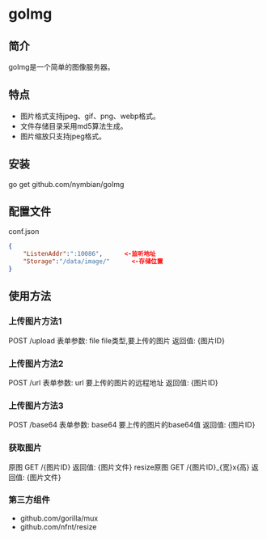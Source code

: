 # goImg

## 简介
goImg是一个简单的图像服务器。
## 特点
* 图片格式支持jpeg、gif、png、webp格式。
* 文件存储目录采用md5算法生成。
* 图片缩放只支持jpeg格式。
## 安装
go get  github.com/nymbian/goImg
## 配置文件
conf.json
```JSON
{
	"ListenAddr":":10086",      <-监听地址
	"Storage":"/data/image/"      <-存储位置
}
```

## 使用方法
### 上传图片方法1
POST /upload
表单参数:
file file类型,要上传的图片
返回值:
{图片ID}

### 上传图片方法2
POST /url
表单参数:
url 要上传的图片的远程地址
返回值:
{图片ID}

### 上传图片方法3
POST /base64
表单参数:
base64 要上传的图片的base64值
返回值:
{图片ID}

### 获取图片
原图
GET /{图片ID}
返回值:
{图片文件}
resize原图
GET /{图片ID}_{宽}x{高}
返回值:
{图片文件}

### 第三方组件
* github.com/gorilla/mux
* github.com/nfnt/resize
